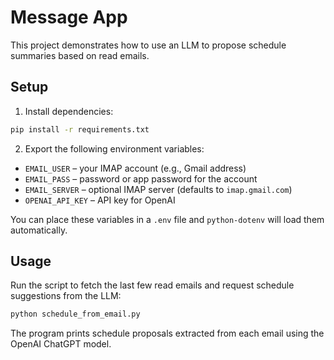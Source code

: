 # Message App

This project demonstrates how to use an LLM to propose schedule summaries based on read emails.

## Setup

1. Install dependencies:

```bash
pip install -r requirements.txt
```

2. Export the following environment variables:

- `EMAIL_USER` – your IMAP account (e.g., Gmail address)
- `EMAIL_PASS` – password or app password for the account
- `EMAIL_SERVER` – optional IMAP server (defaults to `imap.gmail.com`)
- `OPENAI_API_KEY` – API key for OpenAI

You can place these variables in a `.env` file and `python-dotenv` will load them automatically.

## Usage

Run the script to fetch the last few read emails and request schedule suggestions from the LLM:

```bash
python schedule_from_email.py
```

The program prints schedule proposals extracted from each email using the OpenAI ChatGPT model.
